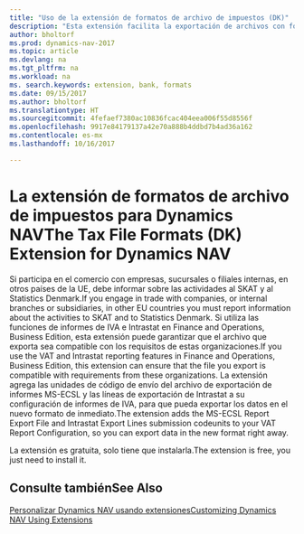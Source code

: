 ```yaml
---
title: "Uso de la extensión de formatos de archivo de impuestos (DK)"
description: "Esta extensión facilita la exportación de archivos con formato predefinido para cumplir con los requisitos del banco para envíos electrónicos."
author: bholtorf
ms.prod: dynamics-nav-2017
ms.topic: article
ms.devlang: na
ms.tgt_pltfrm: na
ms.workload: na
ms. search.keywords: extension, bank, formats
ms.date: 09/15/2017
ms.author: bholtorf
ms.translationtype: HT
ms.sourcegitcommit: 4fefaef7380ac10836fcac404eea006f55d8556f
ms.openlocfilehash: 9917e84179137a42e70a888b4ddbd7b4ad36a162
ms.contentlocale: es-mx
ms.lasthandoff: 10/16/2017

---
```


# <a name="the-tax-file-formats-dk-extension-for-dynamics-nav"></a><span data-ttu-id="185d4-103">La extensión de formatos de archivo de impuestos para Dynamics NAV</span><span class="sxs-lookup"><span data-stu-id="185d4-103">The Tax File Formats (DK) Extension for Dynamics NAV</span></span>
<span data-ttu-id="185d4-104">Si participa en el comercio con empresas, sucursales o filiales internas, en otros países de la UE, debe informar sobre las actividades al SKAT y al Statistics Denmark.</span><span class="sxs-lookup"><span data-stu-id="185d4-104">If you engage in trade with companies, or internal branches or subsidiaries, in other EU countries you must report information about the activities to SKAT and to Statistics Denmark.</span></span> <span data-ttu-id="185d4-105">Si utiliza las funciones de informes de IVA e Intrastat en Finance and Operations, Business Edition, esta extensión puede garantizar que el archivo que exporta sea compatible con los requisitos de estas organizaciones.</span><span class="sxs-lookup"><span data-stu-id="185d4-105">If you use the VAT and Intrastat reporting features in Finance and Operations, Business Edition, this extension can ensure that the file you export is compatible with requirements from these organizations.</span></span> <span data-ttu-id="185d4-106">La extensión agrega las unidades de código de envío del archivo de exportación de informes MS-ECSL y las líneas de exportación de Intrastat a su configuración de informes de IVA, para que pueda exportar los datos en el nuevo formato de inmediato.</span><span class="sxs-lookup"><span data-stu-id="185d4-106">The extension adds the MS-ECSL Report Export File and Intrastat Export Lines submission codeunits to your VAT Report Configuration, so you can export data in the new format right away.</span></span>

<span data-ttu-id="185d4-107">La extensión es gratuita, solo tiene que instalarla.</span><span class="sxs-lookup"><span data-stu-id="185d4-107">The extension is free, you just need to install it.</span></span> 

## <a name="see-also"></a><span data-ttu-id="185d4-108">Consulte también</span><span class="sxs-lookup"><span data-stu-id="185d4-108">See Also</span></span>
[<span data-ttu-id="185d4-109">Personalizar Dynamics NAV usando extensiones</span><span class="sxs-lookup"><span data-stu-id="185d4-109">Customizing Dynamics NAV Using Extensions</span></span>](ui-extensions.md)
